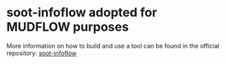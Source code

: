 soot-infoflow adopted for MUDFLOW purposes
=====================
More information on how to build and use a tool can be found in the official repository: [soot-infoflow](https://github.com/secure-software-engineering/soot-infoflow.git)


